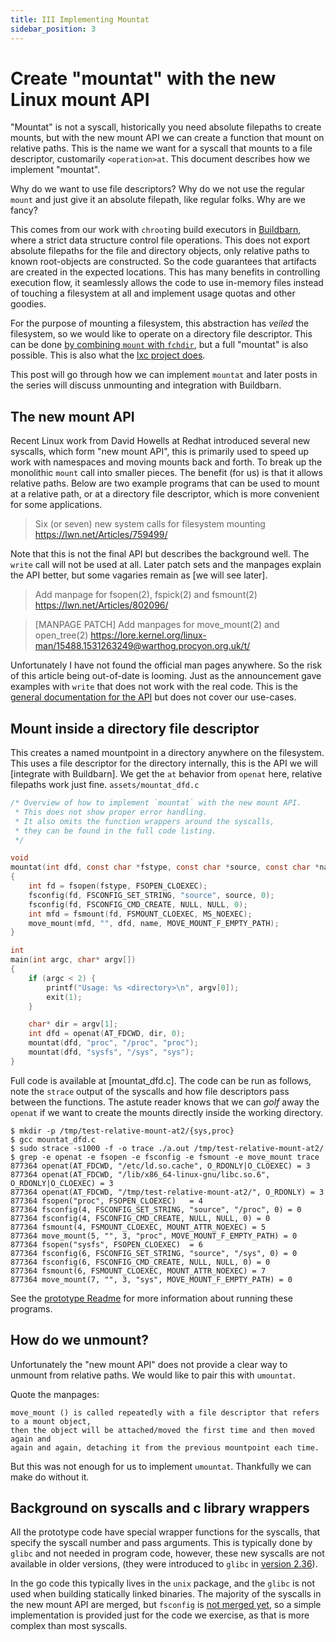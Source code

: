 ```yaml
---
title: III Implementing Mountat
sidebar_position: 3
---
```


# Create "mountat" with the new Linux mount API

"Mountat" is not a syscall, historically you need absolute filepaths to create mounts,
but with the new mount API we can create a function that mount on relative paths.
This is the name we want for a syscall
that mounts to a file descriptor,
customarily `<operation>at`.
This document describes how we implement "mountat".

Why do we want to use file descriptors?
Why do we not use the regular `mount` and just give it an absolute filepath,
like regular folks.
Why are we fancy?

This comes from our work with `chroot`ing build executors in [Buildbarn],
where a strict data structure control file operations.
This does not export absolute filepaths for the file and directory objects,
only relative paths to known root-objects are constructed.
So the code guarantees that artifacts are created in the expected locations.
This has many benefits in controlling execution flow,
it seamlessly allows the code to use in-memory files instead of touching a filesystem at all
and implement usage quotas and other goodies.

For the purpose of mounting a filesystem,
this abstraction has *veiled* the filesystem,
so we would like to operate on a directory file descriptor.
This can be done [by combining `mount` with `fchdir`],
but a full "mountat" is also possible.
This is also what the [lxc project does].

[by combining `mount` with `fchdir`]: https://github.com/meroton/prototype-mountat/blob/main/c-prototypes/relative_mount.c
[lxc project does]: https://github.com/lxc/lxc/blob/main/src/lxc/mount_utils.c#L613

This post will go through how we can implement `mountat`
and later posts in the series will discuss unmounting
and integration with Buildbarn.

[Buildbarn]: https://github.com/buildbarn/bb-remote-execution

## The new mount API

Recent Linux work from David Howells at Redhat introduced several new syscalls, which form "new mount API",
this is primarily used to speed up work with namespaces and moving mounts back and forth.
To break up the monolithic `mount` call into smaller pieces.
The benefit (for us) is that it allows relative paths.
Below are two example programs that can be used to mount at a relative path,
or at a directory file descriptor, which is more convenient for some applications.

> Six (or seven) new system calls for filesystem mounting
> https://lwn.net/Articles/759499/

Note that this is not the final API but describes the background well.
The `write` call will not be used at all.
Later patch sets and the manpages explain the API better,
but some vagaries remain as [we will see later].

> Add manpage for fsopen(2), fspick(2) and fsmount(2)
> https://lwn.net/Articles/802096/

> [MANPAGE PATCH] Add manpages for move_mount(2) and open_tree(2)
> https://lore.kernel.org/linux-man/15488.1531263249@warthog.procyon.org.uk/t/

Unfortunately I have not found the official man pages anywhere.
So the risk of this article being out-of-date is looming.
Just as the announcement gave examples with `write` that does not work with the real code.
This is the [general documentation for the API] but does not cover our use-cases.

[general documentation for the API]: https://www.kernel.org/doc/Documentation/filesystems/mount_api.txt

## Mount inside a directory file descriptor

This creates a named mountpoint in a directory anywhere on the filesystem.
This uses a file descriptor for the directory internally,
this is the API we will [integrate with Buildbarn].
We get the `at` behavior from `openat` here, relative filepaths work just fine.
`assets/mountat_dfd.c`

```c
/* Overview of how to implement `mountat` with the new mount API.
 * This does not show proper error handling.
 * It also omits the function wrappers around the syscalls,
 * they can be found in the full code listing.
 */

void
mountat(int dfd, const char *fstype, const char *source, const char *name)
{
    int fd = fsopen(fstype, FSOPEN_CLOEXEC);
    fsconfig(fd, FSCONFIG_SET_STRING, "source", source, 0);
    fsconfig(fd, FSCONFIG_CMD_CREATE, NULL, NULL, 0);
    int mfd = fsmount(fd, FSMOUNT_CLOEXEC, MS_NOEXEC);
    move_mount(mfd, "", dfd, name, MOVE_MOUNT_F_EMPTY_PATH);
}

int
main(int argc, char* argv[])
{
    if (argc < 2) {
        printf("Usage: %s <directory>\n", argv[0]);
        exit(1);
    }

    char* dir = argv[1];
    int dfd = openat(AT_FDCWD, dir, 0);
    mountat(dfd, "proc", "/proc", "proc");
    mountat(dfd, "sysfs", "/sys", "sys");
}
```

Full code is available at [mountat_dfd.c].
The code can be run as follows,
note the `strace` output of the syscalls
and how file descriptors pass between the functions.
The astute reader knows that we can _golf_ away the `openat`
if we want to create the mounts directly inside the working directory.

```
$ mkdir -p /tmp/test-relative-mount-at2/{sys,proc}
$ gcc mountat_dfd.c
$ sudo strace -s1000 -f -o trace ./a.out /tmp/test-relative-mount-at2/
$ grep -e openat -e fsopen -e fsconfig -e fsmount -e move_mount trace
877364 openat(AT_FDCWD, "/etc/ld.so.cache", O_RDONLY|O_CLOEXEC) = 3
877364 openat(AT_FDCWD, "/lib/x86_64-linux-gnu/libc.so.6", O_RDONLY|O_CLOEXEC) = 3
877364 openat(AT_FDCWD, "/tmp/test-relative-mount-at2/", O_RDONLY) = 3
877364 fsopen("proc", FSOPEN_CLOEXEC)   = 4
877364 fsconfig(4, FSCONFIG_SET_STRING, "source", "/proc", 0) = 0
877364 fsconfig(4, FSCONFIG_CMD_CREATE, NULL, NULL, 0) = 0
877364 fsmount(4, FSMOUNT_CLOEXEC, MOUNT_ATTR_NOEXEC) = 5
877364 move_mount(5, "", 3, "proc", MOVE_MOUNT_F_EMPTY_PATH) = 0
877364 fsopen("sysfs", FSOPEN_CLOEXEC)  = 6
877364 fsconfig(6, FSCONFIG_SET_STRING, "source", "/sys", 0) = 0
877364 fsconfig(6, FSCONFIG_CMD_CREATE, NULL, NULL, 0) = 0
877364 fsmount(6, FSMOUNT_CLOEXEC, MOUNT_ATTR_NOEXEC) = 7
877364 move_mount(7, "", 3, "sys", MOVE_MOUNT_F_EMPTY_PATH) = 0
```

See the [prototype Readme] for more information about running these programs.

[prototype Readme]: https://github.com/meroton/prototype-mountat/blob/main/README.rst

## How do we unmount?

Unfortunately the "new mount API" does not provide a clear way to unmount from relative paths.
We would like to pair this with `umountat`.

Quote the manpages:

    move_mount () is called repeatedly with a file descriptor that refers to a mount object,
    then the object will be attached/moved the first time and then moved again and
    again and again, detaching it from the previous mountpoint each time.

But this was not enough for us to implement `umountat`.
Thankfully we can make do without it.

## Background on syscalls and c library wrappers

All the prototype code have special wrapper functions for the syscalls,
that specify the syscall number and pass arguments.
This is typically done by `glibc` and not needed in program code,
however, these new syscalls are not available in older versions,
(they were introduced to `glibc` in [version 2.36]).

In the go code this typically lives in the `unix` package,
and the `glibc` is not used when building statically linked binaries.
The majority of the syscalls in the new mount API are merged,
but `fsconfig` is [not merged yet], so a simple implementation is provided just for the code we exercise,
as that is more complex than most syscalls.

[version 2.36]: https://www.phoronix.com/news/GNU-C-Library-Glibc-2.36
[not merged yet]: https://go-review.googlesource.com/c/sys/+/399995/
